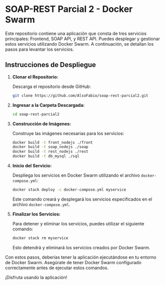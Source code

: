 # SOAP-REST Parcial 2 - Docker Swarm

Este repositorio contiene una aplicación que consta de tres servicios principales: Frontend, SOAP API, y REST API. Puedes desplegar y gestionar estos servicios utilizando Docker Swarm. A continuación, se detallan los pasos para levantar los servicios.

## Instrucciones de Despliegue

1. **Clonar el Repositorio:**

   Descarga el repositorio desde GitHub:

   ```bash
   git clone https://github.com/AlsoFabio/soap-rest-parcial2.git
   ```

2. **Ingresar a la Carpeta Descargada:**

   ```bash
   cd soap-rest-parcial2
   ```

3. **Construcción de Imágenes:**

   Construye las imágenes necesarias para los servicios:

   ```bash
   docker build -t front_nodejs ./front
   docker build -t soap_nodejs ./soap
   docker build -t rest_nodejs ./rest
   docker build -t db_mysql ./sql
   ```

4. **Inicio del Servicio:**

   Despliega los servicios en Docker Swarm utilizando el archivo `docker-compose.yml`:

   ```bash
   docker stack deploy -c docker-compose.yml myservice
   ```

   Este comando creará y desplegará los servicios especificados en el archivo `docker-compose.yml`.

5. **Finalizar los Servicios:**

   Para detener y eliminar los servicios, puedes utilizar el siguiente comando:

   ```bash
   docker stack rm myservice
   ```

   Esto detendrá y eliminará los servicios creados por Docker Swarm.

Con estos pasos, deberías tener la aplicación ejecutándose en tu entorno de Docker Swarm. Asegúrate de tener Docker Swarm configurado correctamente antes de ejecutar estos comandos.

¡Disfruta usando la aplicación!